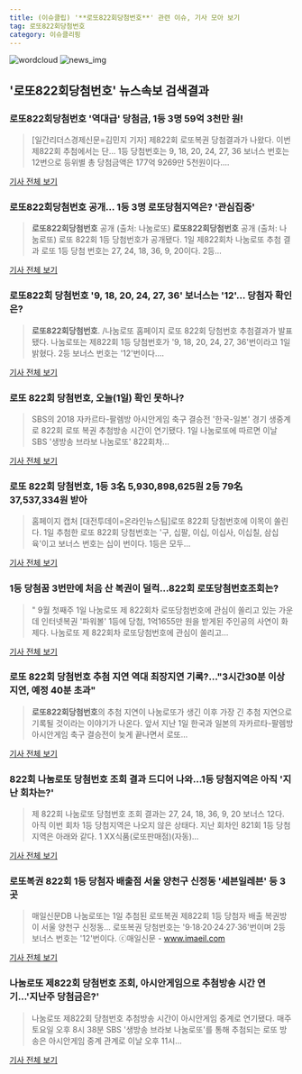 ```yaml
---
title: (이슈클립) '**로또822회당첨번호**' 관련 이슈, 기사 모아 보기
tag: 로또822회당첨번호
category: 이슈클리핑
---
```

![wordcloud](https://s3.ap-northeast-2.amazonaws.com/lyrics101-wordcloud/2018-09-02-1535827966.png)
![news_img](https://user-images.githubusercontent.com/42597476/44507050-1206f400-a6e4-11e8-8d98-7ffbfebb353f.png)
## **'**로또822회당첨번호**'** 뉴스속보 검색결과
### **로또822회당첨번호** '역대급' 당첨금, 1등 3명 59억 3천만 원!

>[일간리더스경제신문=김민지 기자] 제822회 로또복권 당첨결과가 나왔다. 이번 제822회 추첨에서는 단... 1등 당첨번호는 9, 18, 20, 24, 27, 36 보너스 번호는 12번으로 등위별 총 당첨금액은 177억 9269만 5천원이다....

<a href="http://leaders.asiae.co.kr/news/articleView.html?idxno=73646" target="_blank">기사 전체 보기</a>

### **로또822회당첨번호** 공개… 1등 3명 로또당첨지역은? '관심집중'

>**로또822회당첨번호** 공개 (출처: 나눔로또) **로또822회당첨번호** 공개 (출처: 나눔로또) 로또 822회 1등 당첨번호가 공개됐다. 1일 제822회차 나눔로또 추첨 결과 로또 1등 당첨 번호는 27, 24, 18, 36, 9, 20이다. 2등...

<a href="http://www.newscj.com/news/articleView.html?idxno=551367" target="_blank">기사 전체 보기</a>

### 로또822회 당첨번호 '9, 18, 20, 24, 27, 36' 보너스는 '12'… 당첨자 확인은?

>**로또822회당첨번호**. /나눔로또 홈페이지  로또 822회 당첨번호 추첨결과가 발표됐다.  나눔로또는 제822회 1등 당첨번호가 '9, 18, 20, 24, 27, 36'번이라고 1일 밝혔다.   2등 보너스 번호는 '12'번이다....

<a href="http://www.kyeongin.com/main/view.php?key=20180901002353299" target="_blank">기사 전체 보기</a>

### 로또 822회 당첨번호, 오늘(1일) 확인 못하나?

>SBS의 2018 자카르타-팔렘방 아시안게임 축구 결승전 '한국-일본' 경기 생중계로 822회 로또 복권 추첨방송 시간이 연기됐다. 1일 나눔로또에 따르면 이날 SBS '생방송 브라보 나눔로또' 822회차...

<a href="http://www.hkbs.co.kr/news/articleView.html?idxno=482119" target="_blank">기사 전체 보기</a>

### 로또 822회 당첨번호, 1등 3名 5,930,898,625원 2등 79名 37,537,334원 받아

>홈페이지 캡처 [대전투데이=온라인뉴스팀]로또 822회 당첨번호에 이목이 쏠린다. 1일 추첨한 로또 822회 당첨번호는 '구, 십팔, 이십, 이십사, 이십칠, 삼십육'이고 보너스 번호는 십이 번이다. 1등은 모두...

<a href="http://www.daejeontoday.com/news/articleView.html?idxno=511183" target="_blank">기사 전체 보기</a>

### 1등 당첨꿈 3번만에 처음 산 복권이 덜컥…822회 로또당첨번호조회는?

>" 9월 첫째주 1일 나눔로또 제 822회차 로또당첨번호에 관심이 쏠리고 있는 가운데 인터넷복권 '파워볼' 1등에 당첨, 1억1655만 원을 받게된 주인공의 사연이 화제다. 나눔로또 제 822회차 로또당첨번호에 관심이 쏠리고...

<a href="http://www.mediapen.com/news/view/379784" target="_blank">기사 전체 보기</a>

### 로또 822회 당첨번호 추첨 지연 역대 최장지연 기록?..."3시간30분 이상 지연, 예정 40분 초과"

>**로또822회당첨번호**의 추첨 지연이 나눔로또가 생긴 이후 가장 긴 추첨 지연으로 기록될 것이라는 이야기가 나온다. 앞서 지난 1일 한국과 일본의 자카르타-팔렘방 아시안게임 축구 결승전이 늦게 끝나면서 로또...

<a href="http://www.kookje.co.kr/news2011/asp/newsbody.asp?code=0300&key=20180902.99099000158" target="_blank">기사 전체 보기</a>

### 822회 나눔로또 당첨번호 조회 결과 드디어 나와…1등 당첨지역은 아직 '지난 회차는?'

>제 822회 나눔로또 당첨번호 조회 결과는 27, 24, 18, 36, 9, 20 보너스 12다.   아직 이번 회차 1등 당첨지역은 나오지 않은 상태다.   지난 회차인 821회 1등 당첨지역은 아래와 같다. 1    XX식품(로또판매점)(자동)...

<a href="http://www.topstarnews.net/news/articleView.html?idxno=475065" target="_blank">기사 전체 보기</a>

### 로또복권 822회 1등 당첨자 배출점 서울 양천구 신정동 '세븐일레븐' 등 3곳

>매일신문DB 나눔로또는 1일 추첨된 로또복권 제822회 1등 당첨자 배출 복권방이 서울 양천구 신정동... 로또복권 당첨번호는 '9·18·20·24·27·36'번이며 2등 보너스 번호는 '12'번이다. ⓒ매일신문 - www.imaeil.com

<a href="http://news.imaeil.com/Economy/2018090200592873624" target="_blank">기사 전체 보기</a>

### 나눔로또 제822회 당첨번호 조회, 아시안게임으로 추첨방송 시간 연기…'지난주 당첨금은?'

>나눔로또 제822회 당첨번호 추첨방송 시간이 아시안게임 중계로 연기됐다. 매주 토요일 오후 8시 38분 SBS '생방송 브라보 나눔로또'를 통해 추첨되는 로또 방송은 아시안게임 중계 관계로 이날 오후 11시...

<a href="http://www.topstarnews.net/news/articleView.html?idxno=475027" target="_blank">기사 전체 보기</a>


